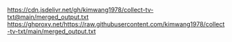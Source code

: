 https://cdn.jsdelivr.net/gh/kimwang1978/collect-tv-txt@main/merged_output.txt
https://ghproxy.net/https://raw.githubusercontent.com/kimwang1978/collect-tv-txt/main/merged_output.txt
